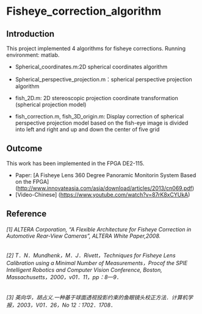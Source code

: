 # Fisheye_correction_algorithm

## Introduction
This project implemented 4 algorithms for fisheye corrections.
Running environment: matlab.

- Spherical_coordinates.m:2D spherical coordinates algorithm

- Spherical_perspective_projection.m：spherical perspective projection algorithm

- fish_2D.m: 2D stereoscopic projection coordinate transformation (spherical projection model)

- fish_correction.m, fish_3D_origin.m: Display correction of spherical perspective projection model based on the fish-eye image is divided into left and right and up and down the center of five grid

## Outcome
  This work has been implemented in the FPGA DE2-115.
- Paper: [A Fisheye Lens 360 Degree Panoramic Monitorin System Based on the FPGA] (http://www.innovateasia.com/asia/download/articles/2013/cn069.pdf)
- [Video-Chinese] (https://www.youtube.com/watch?v=87rK8xCYUkA)

## Reference
###### [1] ALTERA Corporation, “A Flexible Architecture for Fisheye Correction in Automotive Rear-View Cameras”, ALTERA White Paper,2008.
###### [2] T．N．Mundhenk，M．J．Rivett，Techniques for Fisheye Lens Calibration using a Minimal Number of Measurements，Procof the SPIE Intelligent Robotics and Computer Vision Conference, Boston, Massachusetts，2000，v01．11，pp：8—9．
###### [3] 英向华，胡占义.一种基于球面透视投影约束的鱼眼镜头校正方法．计算机学报，2003，V01．26，No 12：1702．1708．
